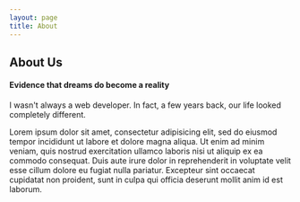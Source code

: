 ```yaml
---
layout: page
title: About
---
```

<div class="text_center">
	<h2 class="text_charcoal">About Us</h2>
	<h4 class="page_subtitle">Evidence that dreams do become a reality</h4>
</div>

<p>I wasn't always a web developer. In fact, a few years back, our life looked completely different.</p>
<p>Lorem ipsum dolor sit amet, consectetur adipisicing elit, sed do eiusmod
tempor incididunt ut labore et dolore magna aliqua. Ut enim ad minim veniam,
quis nostrud exercitation ullamco laboris nisi ut aliquip ex ea commodo
consequat. Duis aute irure dolor in reprehenderit in voluptate velit esse
cillum dolore eu fugiat nulla pariatur. Excepteur sint occaecat cupidatat non
proident, sunt in culpa qui officia deserunt mollit anim id est laborum.</p>